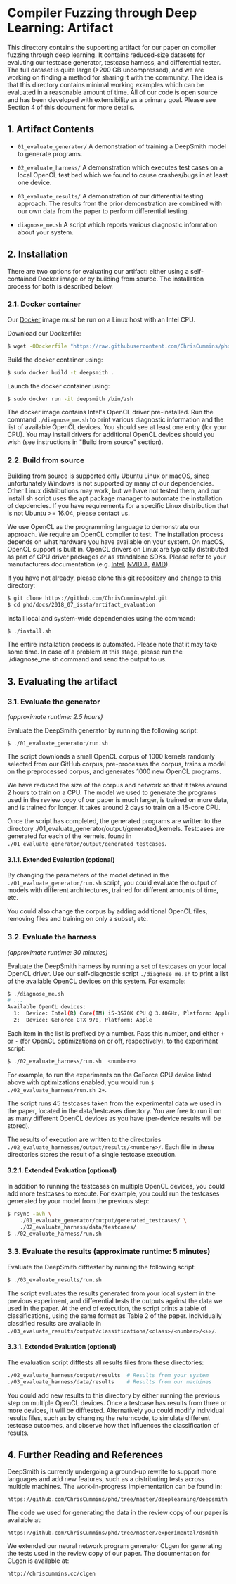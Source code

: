 # Compiler Fuzzing through Deep Learning: Artifact

This directory contains the supporting artifact for our paper on compiler
fuzzing through deep learning. It contains reduced-size datasets for evaluting
our testcase generator, testcase harness, and differential tester. The full
dataset is quite large (>200 GB uncompressed), and we are working on finding a
method for sharing it with the community. The idea is that this directory
contains minimal working examples which can be evaluated in a reasonable amount
of time. All of our code is open source and has been developed with
extensibility as a primary goal. Please see Section 4 of this document for
more details.


## 1. Artifact Contents

 * `01_evaluate_generator/` A demonstration of training a DeepSmith model to 
   generate programs.

 * `02_evaluate_harness/` A demonstration which executes test cases on a local 
   OpenCL test bed which we found to cause crashes/bugs in at least one device.

 * `03_evaluate_results/` A demonstration of our differential testing approach. 
   The results from the prior demonstration are combined with our own data from
   the paper to perform differential testing.

 * `diagnose_me.sh` A script which reports various diagnostic information about
 your system.


## 2. Installation

There are two options for evaluating our artifact: either using a
self-contained Docker image or by building from source. The installation
process for both is described below.


### 2.1. Docker container

Our [Docker](https://docs.docker.com/install/) image must be run on a Linux host
with an Intel CPU.

Download our Dockerfile:

```sh
$ wget -ODockerfile "https://raw.githubusercontent.com/ChrisCummins/phd/919a535e1c4ddc0a9aea3fa610550e14423fea74/docs/2018_07_issta/artifact_evaluation/Dockerfile"
```

Build the docker container using:

```sh
$ sudo docker build -t deepsmith .
```

Launch the docker container using:

```sh
$ sudo docker run -it deepsmith /bin/zsh
```

The docker image contains Intel's OpenCL driver pre-installed. Run the command
`./diagnose_me.sh` to print various diagnostic information and the list of
available OpenCL devices. You should see at least one entry (for your CPU).
You may install drivers for additional OpenCL devices should you wish (see
instructions in "Build from source" section).


### 2.2. Build from source

Building from source is supported only Ubuntu Linux or macOS, since
unfortunately Windows is not supported by many of our dependencies. Other Linux
distributions may work, but we have not tested them, and our install.sh script
uses the apt package manager to automate the installation of depdencies. If you
have requirements for a specific Linux distribution that is not Ubuntu >=
16.04, please contact us.

We use OpenCL as the programming language to demonstrate our approach. We
require an OpenCL compiler to test. The installation process depends on what
hardware you have available on your system. On macOS, OpenCL support is built
in. OpenCL drivers on Linux are typically distributed as part of GPU driver
packages or as standalone SDKs. Please refer to your manufacturers
documentation (e.g. [Intel](https://software.intel.com/en-us/intel-opencl),
[NVIDIA](http://www.nvidia.com/drivers), 
[AMD](https://www.amd.com/en-us/solutions/professional/hpc/opencl)).

If you have not already, please clone this git repository and change to this
directory:

```sh
$ git clone https://github.com/ChrisCummins/phd.git
$ cd phd/docs/2018_07_issta/artifact_evaluation
```

Install local and system-wide dependencies using the command:

```sh
$ ./install.sh
```

The entire installation process is automated. Please note that it may take
some time. In case of a problem at this stage, please run the ./diagnose_me.sh
command and send the output to us.


## 3. Evaluating the artifact


### 3.1. Evaluate the generator
*(approximate runtime: 2.5 hours)*

Evaluate the DeepSmith generator by running the following script:

```
$ ./01_evaluate_generator/run.sh
```

The script downloads a small OpenCL corpus of 1000 kernels randomly selected
from our GitHub corpus, pre-processes the corpus, trains a model on the
preprocessed corpus, and generates 1000 new OpenCL programs.

We have reduced the size of the corpus and network so that it takes around 2
hours to train on a CPU. The model we used to generate the programs used in the
review copy of our paper is much larger, is trained on more data, and is trained
for longer. It takes around 2 days to train on a 16-core CPU.

Once the script has completed, the generated programs are written to the
directory ./01_evaluate_generator/output/generated_kernels. Testcases are
generated for each of the kernels, found in
`./01_evaluate_generator/output/generated_testcases`.

#### 3.1.1. Extended Evaluation (optional)

By changing the parameters of the model defined in the
`./01_evaluate_generator/run.sh` script, you could evaluate the output of models
with different architectures, trained for different amounts of time, etc.

You could also change the corpus by adding additional OpenCL files, removing
files and training on only a subset, etc.


### 3.2. Evaluate the harness
*(approximate runtime: 30 minutes)*


Evaluate the DeepSmith harness by running a set of testcases on your local
OpenCL driver. Use our self-diagnostic script `./diagnose_me.sh` to print a list
of the available OpenCL devices on this system. For example:

```sh
$ ./diagnose_me.sh
# ...
Available OpenCL devices:
  1:  Device: Intel(R) Core(TM) i5-3570K CPU @ 3.40GHz, Platform: Apple
  2:  Device: GeForce GTX 970, Platform: Apple
```

Each item in the list is prefixed by a number. Pass this number, and either `+`
or `-` (for OpenCL optimizations on or off, respectively), to the
experiment script:

```sh
$ ./02_evaluate_harness/run.sh  <number±>
```

For example, to run the experiments on the GeForce GPU device listed above with
optimizations enabled, you would run `$ ./02_evaluate_harness/run.sh 2+`.

The script runs 45 testcases taken from the experimental data we used in the
paper, located in the data/testcases directory. You are free to run it on as
many different OpenCL devices as you have (per-device results will be stored).

The results of execution are written to the directories
`./02_evaluate_harnesses/output/results/<number±>/`. Each file in these
directories stores the result of a single testcase execution.


#### 3.2.1. Extended Evaluation (optional)

In addition to running the testcases on multiple OpenCL devices, you could add
more testcases to execute. For example, you could run the testcases generated
by your model from the previous step:

```sh
$ rsync -avh \
    ./01_evaluate_generator/output/generated_testcases/ \
    ./02_evaluate_harness/data/testcases/
$ ./02_evaluate_harness/run.sh
```

### 3.3. Evaluate the results (approximate runtime: 5 minutes)

Evaluate the DeepSmith difftester by running the following script:

```sh
$ ./03_evaluate_results/run.sh
```

The script evaluates the results generated from your local system in the
previous experiment, and differential tests the outputs against the data we
used in the paper. At the end of execution, the script prints a table of
classifications, using the same format as Table 2 of the paper. Individually
classified results are available in
`./03_evaluate_results/output/classifications/<class>/<number>/<±>/`.


#### 3.3.1. Extended Evaluation (optional)

The evaluation script difftests all results files from these directories:

```sh
./02_evaluate_harness/output/results  # Results from your system
./03_evaluate_harness/data/results    # Results from our machines
```

You could add new results to this directory by either running the previous
step on multiple OpenCL devices. Once a testcase has results from three or more
devices, it will be difftested. Alternatively you could modify individual
results files, such as by changing the returncode, to simulate different
testcase outcomes, and observe how that influences the classification of
results.


## 4. Further Reading and References

DeepSmith is currently undergoing a ground-up rewrite to support more languages
and add new features, such as a distributing tests across multiple machines.
The work-in-progress implementation can be found in:

    https://github.com/ChrisCummins/phd/tree/master/deeplearning/deepsmith

The code we used for generating the data in the review copy of our paper is
available at:

    https://github.com/ChrisCummins/phd/tree/master/experimental/dsmith

We extended our neural network program generator CLgen for generating the
tests used in the review copy of our paper. The documentation for CLgen is
available at:

    http://chriscummins.cc/clgen
